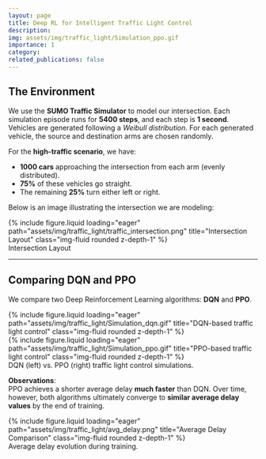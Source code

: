 ```yaml
---
layout: page
title: Deep RL for Intelligent Traffic Light Control
description:
img: assets/img/traffic_light/Simulation_ppo.gif
importance: 1
category:
related_publications: false
---
```


## The Environment

We use the **SUMO Traffic Simulator** to model our intersection. Each simulation episode runs for **5400 steps**, and each step is **1 second**. Vehicles are generated following a *Weibull distribution*. For each generated vehicle, the source and destination arms are chosen randomly.

For the **high-traffic scenario**, we have:
- **1000 cars** approaching the intersection from each arm (evenly distributed).
- **75%** of these vehicles go straight.
- The remaining **25%** turn either left or right.

Below is an image illustrating the intersection we are modeling:

<div class="row">
  <div class="col-sm mt-3 mt-md-0">
    {% include figure.liquid loading="eager" path="assets/img/traffic_light/traffic_intersection.png" title="Intersection Layout" class="img-fluid rounded z-depth-1" %}
  </div>
</div>
<div class="caption">
  Intersection Layout
</div>

---

## Comparing DQN and PPO

We compare two Deep Reinforcement Learning algorithms: **DQN** and **PPO**.

<div class="row">
  <div class="col-sm mt-3 mt-md-0">
    {% include figure.liquid loading="eager" path="assets/img/traffic_light/Simulation_dqn.gif" title="DQN-based traffic light control" class="img-fluid rounded z-depth-1" %}
  </div>
  <div class="col-sm mt-3 mt-md-0">
    {% include figure.liquid loading="eager" path="assets/img/traffic_light/Simulation_ppo.gif" title="PPO-based traffic light control" class="img-fluid rounded z-depth-1" %}
  </div>
</div>
<div class="caption">
  DQN (left) vs. PPO (right) traffic light control simulations.
</div>

**Observations**:  
PPO achieves a shorter average delay **much faster** than DQN. Over time, however, both algorithms ultimately converge to **similar average delay values** by the end of training.

<div class="row">
  <div class="col-sm mt-3 mt-md-0">
    {% include figure.liquid loading="eager" path="assets/img/traffic_light/avg_delay.png" title="Average Delay Comparison" class="img-fluid rounded z-depth-1" %}
  </div>
</div>
<div class="caption">
  Average delay evolution during training.
</div>
